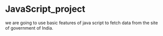 # JavaScript_project
we are going to use basic features of java script to fetch data from the site of government of India.
